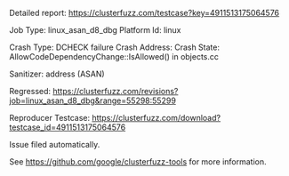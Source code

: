 Detailed report: https://clusterfuzz.com/testcase?key=4911513175064576

Job Type: linux_asan_d8_dbg
Platform Id: linux

Crash Type: DCHECK failure
Crash Address: 
Crash State:
  AllowCodeDependencyChange::IsAllowed() in objects.cc
  
Sanitizer: address (ASAN)

Regressed: https://clusterfuzz.com/revisions?job=linux_asan_d8_dbg&range=55298:55299

Reproducer Testcase: https://clusterfuzz.com/download?testcase_id=4911513175064576

Issue filed automatically.

See https://github.com/google/clusterfuzz-tools for more information.
